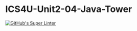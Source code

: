 # ICS4U-Unit2-04-Java-Tower

[![GitHub's Super Linter](https://github.com/liam-fletcher1/ICS4U-Unit2-04-Java-Tower/workflows/GitHub's%20Super%20Linter/badge.svg)](https://github.com/liam-fletcher1/ICS4U-Unit2-04-Java-Tower/actions)
